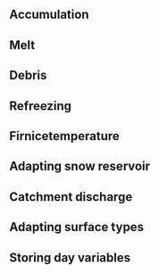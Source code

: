 ## Accumulation

## Melt

## Debris

## Refreezing

## Firnicetemperature

## Adapting snow reservoir

## Catchment discharge

## Adapting surface types

## Storing day variables